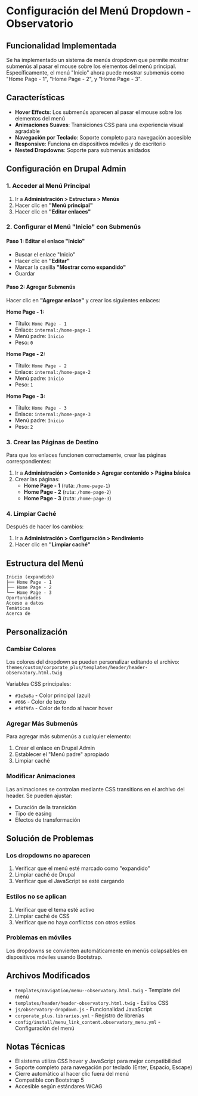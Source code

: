 # Configuración del Menú Dropdown - Observatorio

## Funcionalidad Implementada

Se ha implementado un sistema de menús dropdown que permite mostrar submenús al pasar el mouse sobre los elementos del menú principal. Específicamente, el menú "Inicio" ahora puede mostrar submenús como "Home Page - 1", "Home Page - 2", y "Home Page - 3".

## Características

- **Hover Effects**: Los submenús aparecen al pasar el mouse sobre los elementos del menú
- **Animaciones Suaves**: Transiciones CSS para una experiencia visual agradable
- **Navegación por Teclado**: Soporte completo para navegación accesible
- **Responsive**: Funciona en dispositivos móviles y de escritorio
- **Nested Dropdowns**: Soporte para submenús anidados

## Configuración en Drupal Admin

### 1. Acceder al Menú Principal

1. Ir a **Administración > Estructura > Menús**
2. Hacer clic en **"Menú principal"**
3. Hacer clic en **"Editar enlaces"**

### 2. Configurar el Menú "Inicio" con Submenús

#### Paso 1: Editar el enlace "Inicio"
- Buscar el enlace "Inicio"
- Hacer clic en **"Editar"**
- Marcar la casilla **"Mostrar como expandido"**
- Guardar

#### Paso 2: Agregar Submenús
Hacer clic en **"Agregar enlace"** y crear los siguientes enlaces:

**Home Page - 1:**
- Título: `Home Page - 1`
- Enlace: `internal:/home-page-1`
- Menú padre: `Inicio`
- Peso: `0`

**Home Page - 2:**
- Título: `Home Page - 2`
- Enlace: `internal:/home-page-2`
- Menú padre: `Inicio`
- Peso: `1`

**Home Page - 3:**
- Título: `Home Page - 3`
- Enlace: `internal:/home-page-3`
- Menú padre: `Inicio`
- Peso: `2`

### 3. Crear las Páginas de Destino

Para que los enlaces funcionen correctamente, crear las páginas correspondientes:

1. Ir a **Administración > Contenido > Agregar contenido > Página básica**
2. Crear las páginas:
   - **Home Page - 1** (ruta: `/home-page-1`)
   - **Home Page - 2** (ruta: `/home-page-2`)
   - **Home Page - 3** (ruta: `/home-page-3`)

### 4. Limpiar Caché

Después de hacer los cambios:
1. Ir a **Administración > Configuración > Rendimiento**
2. Hacer clic en **"Limpiar caché"**

## Estructura del Menú

```
Inicio (expandido)
├── Home Page - 1
├── Home Page - 2
└── Home Page - 3
Oportunidades
Acceso a datos
Temáticas
Acerca de
```

## Personalización

### Cambiar Colores
Los colores del dropdown se pueden personalizar editando el archivo:
`themes/custom/corporate_plus/templates/header/header-observatory.html.twig`

Variables CSS principales:
- `#1e3a8a` - Color principal (azul)
- `#666` - Color de texto
- `#f8f9fa` - Color de fondo al hacer hover

### Agregar Más Submenús
Para agregar más submenús a cualquier elemento:
1. Crear el enlace en Drupal Admin
2. Establecer el "Menú padre" apropiado
3. Limpiar caché

### Modificar Animaciones
Las animaciones se controlan mediante CSS transitions en el archivo del header. Se pueden ajustar:
- Duración de la transición
- Tipo de easing
- Efectos de transformación

## Solución de Problemas

### Los dropdowns no aparecen
1. Verificar que el menú esté marcado como "expandido"
2. Limpiar caché de Drupal
3. Verificar que el JavaScript se esté cargando

### Estilos no se aplican
1. Verificar que el tema esté activo
2. Limpiar caché de CSS
3. Verificar que no haya conflictos con otros estilos

### Problemas en móviles
Los dropdowns se convierten automáticamente en menús colapsables en dispositivos móviles usando Bootstrap.

## Archivos Modificados

- `templates/navigation/menu--observatory.html.twig` - Template del menú
- `templates/header/header-observatory.html.twig` - Estilos CSS
- `js/observatory-dropdown.js` - Funcionalidad JavaScript
- `corporate_plus.libraries.yml` - Registro de librerías
- `config/install/menu_link_content.observatory_menu.yml` - Configuración del menú

## Notas Técnicas

- El sistema utiliza CSS hover y JavaScript para mejor compatibilidad
- Soporte completo para navegación por teclado (Enter, Espacio, Escape)
- Cierre automático al hacer clic fuera del menú
- Compatible con Bootstrap 5
- Accesible según estándares WCAG

